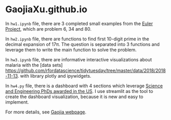 # GaojiaXu.github.io

In `hw1.ipynb` file, there are 3 completed small examples from the [Euler Project](https://projecteuler.net/archives), which are problem 6, 34 and 80.

In `hw2.ipynb` file, there are functions to find first 10-digit prime in the decimal expansion of 17π. The question is separated into 3 functions and leverage them to write the main function to solve the problem.

In `hw3.ipynb` file, there are informative interactive visualizations about malaria with the [data sets] https://github.com/rfordatascience/tidytuesday/tree/master/data/2018/2018-11-13. with library plotly and ipywidgets.

In `hw4.py` file, there is a dashboard with 4 sections which leverage [Science and Engineering PhDs awarded in the US](https://ncses.nsf.gov/pubs/nsf19301/data). I use streamlit as the tool to create the dashboard visualization, because it is new and easy to implement.


For more details, see [Gaojia webpage](https://gaojiaxu.github.io).

